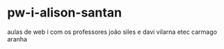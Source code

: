 # pw-i-alison-santan
aulas de web i com os professores joão siles e davi vilarna etec carmago aranha
